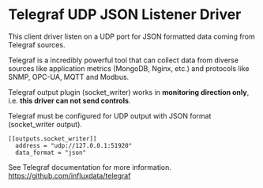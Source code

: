 # Telegraf UDP JSON Listener Driver

This client driver listen on a UDP port for JSON formatted data coming from Telegraf sources.

Telegraf is a incredibly powerful tool that can collect data from diverse sources like application metrics (MongoDB, Nginx, etc.) and protocols like SNMP, OPC-UA, MQTT and Modbus.

Telegraf output plugin (socket_writer) works in **monitoring direction only**, i.e. **this driver can not send controls**.

Telegraf must be configured for UDP output with JSON format (socket_writer output).

    [[outputs.socket_writer]]
      address = "udp://127.0.0.1:51920"
      data_format = "json"

See Telegraf documentation for more information.
https://github.com/influxdata/telegraf

